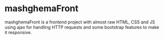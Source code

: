 # mashghemaFront
mashghemaFront is a frontend project with almost raw HTML, CSS and JS using ajax for handling HTTP requests and some bootstrap features to make it responsive.
